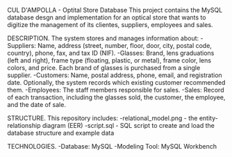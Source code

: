 CUL D'AMPOLLA - Optital Store Database
This project contains the MySQL database desgn and implementation for an optical store that wants to digitize the management of its clientes, suppliers, employees and sales.

DESCRIPTION.
The system stores and manages information about:
    -Suppliers: Name, address (street, number, floor, door, city, postal code, country), phone, fax, and tax ID (NIF).
    -Glasses: Brand, lens graduations (left and right), frame type (floating, plastic, or metal), frame color, lens colors, and price. Each brand of glasses is purchased from a single supplier.
    -Customers: Name, postal address, phone, email, and registration date. Optionally, the system records which existing customer recommended them.
    -Employees: The staff members responsible for sales.
    -Sales: Record of each transaction, including the glasses sold, the customer, the employee, and the date of sale.

STRUCTURE.
This repository includes:
-relational_model.png - the entity-relationship diagram (EER)
-script.sql - SQL script to create and load the database structure and example data

TECHNOLOGIES.
-Database: MySQL
-Modeling Tool: MySQL Workbench
